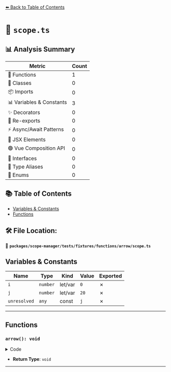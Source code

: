 [⬅️ Back to Table of Contents](../../../../../../index.md)

# 📄 `scope.ts`

## 📊 Analysis Summary

| Metric | Count |
|--------|-------|
| 🔧 Functions | 1 |
| 🧱 Classes | 0 |
| 📦 Imports | 0 |
| 📊 Variables & Constants | 3 |
| ✨ Decorators | 0 |
| 🔄 Re-exports | 0 |
| ⚡ Async/Await Patterns | 0 |
| 💠 JSX Elements | 0 |
| 🟢 Vue Composition API | 0 |
| 📐 Interfaces | 0 |
| 📑 Type Aliases | 0 |
| 🎯 Enums | 0 |

## 📚 Table of Contents

- [Variables & Constants](#variables-constants)
- [Functions](#functions)

## 🛠️ File Location:
📂 **`packages/scope-manager/tests/fixtures/functions/arrow/scope.ts`**

## Variables & Constants

| Name | Type | Kind | Value | Exported |
|------|------|------|-------|----------|
| `i` | `number` | let/var | `0` | ✗ |
| `j` | `number` | let/var | `20` | ✗ |
| `unresolved` | `any` | const | `j` | ✗ |


---

## Functions

### `arrow(): void`

<details><summary>Code</summary>

```ts
() => {
  let i = 0;
  var j = 20;

  i;
}
```
</details>

- **Return Type**: `void`

---